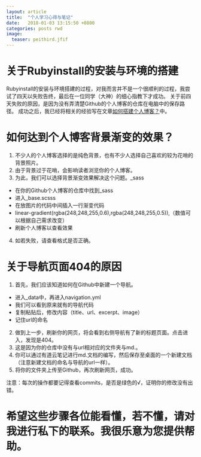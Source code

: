 ```yaml
---
layout: article
title:  "个人学习心得与笔记"
date:   2018-01-03 13:15:50 +0800
categories: posts rwd
image:
  teaser: peithird.jfif
---
```


# 关于Rubyinstall的安装与环境的搭建
Rubyinstall的安装与环境搭建的过程，对我而言并不是一个很顺利的过程，我尝试了四天以失败告终，最后在一位同学（大神）的细心指教下才成功。
关于前四天失败的原因，是因为没有弄清楚Github的个人博客的仓库在电脑中的保存路径。
成功之后，我已经将相关的经验写在文章[如何搭建个人博客？](https://161013034.github.io/posts/rwd/somethinghelpful/)中。

# 如何达到个人博客背景渐变的效果？
1. 不少人的个人博客选择的是纯色背景，也有不少人选择自己喜欢的较为花哨的背景照片。
2. 由于背景过于花哨，会影响读者浏览你的个人博客。
3. 为此，我们可以选择背景渐变效果解决这个问题。_sass
- 在你的Github个人博客的仓库中找到_sass
- 进入_base.scsss
- 在放图片的代码中间插入一行渐变代码
- linear-gradient(rgba(248,248,255,0.6),rgba(248,248,255,0.5)),（数值可以根据自己需求改变）
- 刷新个人博客以查看效果
4. 如若失败，请查看格式是否正确。

# 关于导航页面404的原因
1. 首先，我们应该知道如何在Github中新建一个导航。
- 进入_data中，再进入navigation.yml
- 我们可以看到原来就有的导航代码
- 复制粘贴后，修改内容（title、url、excerpt、image）
- 记住url的命名
2. 做到上一步，刷新你的网页，将会看到右侧导航有了新的标题页面。点击进入，发现是404。
3. 这是因为你的仓库中没有与url相对应的文件夹与md.。
4. 你可以通过有道云笔记进行md.文档的编写，然后保存至桌面的一个新建文档（注意新建文档的命名与导航的url一样）。
5. 将你的文件夹上传至Github，再次刷新网页，成功。

注意：每次的操作都要记得查看commits，是否是绿色的√，证明你的修改没有出错。

# 希望这些步骤各位能看懂，若不懂，请对我进行私下的联系。我很乐意为您提供帮助。
